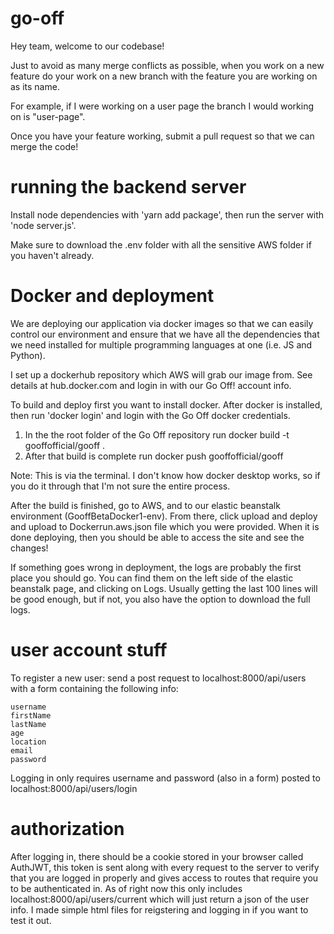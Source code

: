 # go-off

Hey team, welcome to our codebase!

Just to avoid as many merge conflicts as possible, when you work on a new feature
do your work on a new branch with the feature you are working on as its name.

For example, if I were working on a user page the branch I would working on is "user-page".

Once you have your feature working, submit a pull request so that we can merge the code!

# running the backend server

Install node dependencies with 'yarn add package', then run the server with 'node server.js'.

Make sure to download the .env folder with all the sensitive AWS folder if you haven't already. 

# Docker and deployment

We are deploying our application via docker images so that we can easily control our environment and ensure that we have all the dependencies that we need installed for multiple programming languages at one (i.e. JS and Python).

I set up a dockerhub repository which AWS will grab our image from. See details at hub.docker.com and login in with our Go Off! account info.

To build and deploy first you want to install docker. After docker is installed, then run 'docker login' and login with the Go Off docker credentials.

1. In the the root folder of the Go Off repository run docker build -t gooffofficial/gooff .
2. After that build is complete run docker push gooffofficial/gooff

Note: This is via the terminal. I don't know how docker desktop works, so if you do it through that I'm not sure the entire process.

After the build is finished, go to AWS, and to our elastic beanstalk environment (GooffBetaDocker1-env). From there, click upload and deploy and upload to Dockerrun.aws.json file which you were provided. When it is done deploying, then you should be able to access the site and see the changes!

If something goes wrong in deployment, the logs are probably the first place you should go. You can find them on the left side of the elastic beanstalk page, and clicking on Logs. Usually getting the last 100 lines will be good enough, but if not, you also have the option to download the full logs.

# user account stuff

To register a new user: send a post request to localhost:8000/api/users with a form containing the following info:
```
username
firstName
lastName
age
location
email
password
```

Logging in only requires username and password (also in a form) posted to localhost:8000/api/users/login

# authorization

After logging in, there should be a cookie stored in your browser called AuthJWT, this token is sent along with every request to the server to verify that you are logged in properly and gives access to routes that require you to be authenticated in. As of right now this only includes localhost:8000/api/users/current which will just return a json of the user info. I made simple html files for reigstering and logging in if you want to test it out.
